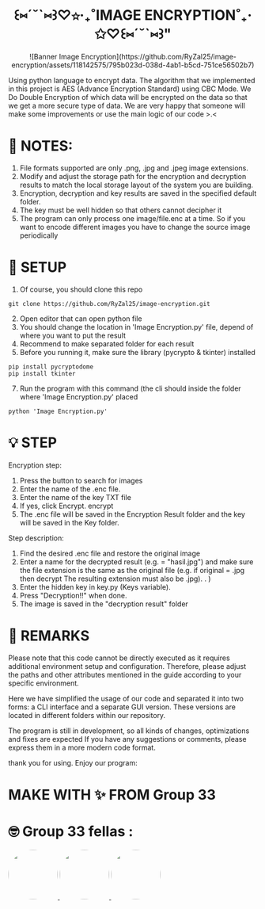 <h1 align="center">꒰⑅´˘`⑅꒱♡✩‧₊˚IMAGE ENCRYPTION˚₊‧✩♡꒰⑅´˘`⑅꒱"</h1>
<p align="center">
  ![Banner Image Encryption](https://github.com/RyZal25/image-encryption/assets/118142575/795b023d-038d-4ab1-b5cd-751ce56502b7)
</p>

Using python language to encrypt data. The algorithm that we implemented in this project is AES (Advance Encryption Standard) using CBC Mode. We Do Double Encryption of which data will be encrypted on the data so that we get a more secure type of data. We are very happy that someone will make some improvements or use the main logic of our code >.&lt;

# 📝 NOTES:

1. File formats supported are only .png, .jpg and .jpeg image extensions.
2. Modify and adjust the storage path for the encryption and decryption results to match the local storage layout of the system you are building.
3. Encryption, decryption and key results are saved in the specified default folder.
4. The key must be well hidden so that others cannot decipher it
5. The program can only process one image/file.enc at a time. So if you want to encode different images you have to change the source image periodically

# 🔌 SETUP
1. Of course, you should clone this repo
```
git clone https://github.com/RyZal25/image-encryption.git
```
2. Open editor that can open python file
3. You should change the location in 'Image Encryption.py' file, depend of where you want to put the result
4. Recommend to make separated folder for each result
5. Before you running it, make sure the library (pycrypto & tkinter) installed
```
pip install pycryptodome
pip install tkinter
```
7. Run the program with this command (the cli should inside the folder where 'Image Encryption.py' placed
```
python 'Image Encryption.py'
```
# 💡 STEP

Encryption step:

1. Press the button to search for images
2. Enter the name of the .enc file.
3. Enter the name of the key TXT file
4. If yes, click Encrypt. encrypt
5. The .enc file will be saved in the Encryption Result folder and the key will be saved in the Key folder.

Step description:

1. Find the desired .enc file and restore the original image
2. Enter a name for the decrypted result (e.g. = "hasil.jpg") and make sure the file extension is the same as the original file (e.g. if original = .jpg then decrypt The resulting extension must also be .jpg). . )
3. Enter the hidden key in key.py (Keys variable).
4. Press "Decryption!!" when done.
5. The image is saved in the "decryption result" folder

# 🔭 REMARKS

Please note that this code cannot be directly executed as it requires additional environment setup and configuration. Therefore, please adjust the paths and other attributes mentioned in the guide according to your specific environment.

Here we have simplified the usage of our code and separated it into two forms: a CLI interface and a separate GUI version. These versions are located in different folders within our repository.

The program is still in development, so all kinds of changes, optimizations and fixes are expected
If you have any suggestions or comments, please express them in a more modern code format.

thank you for using. Enjoy our program:

# MAKE WITH ✨ FROM Group 33

 # 🤓 Group 33 fellas :
 <a href = "https://github.com/Lost1101">
  <img src = "https://avatars.githubusercontent.com/u/114213500?v=4" width="100" height="auto" style="border-radius:50%"/>
 </a>
 <a href = "https://github.com/RyZal25">
  <img src = "https://avatars.githubusercontent.com/u/118142575?v=4"  width="100" height="auto" style="border-radius:50%"/>
 </a>
 <a href = "https://github.com/revlizn">
  <img src = "https://avatars.githubusercontent.com/u/114213552?v=4"  width="100" height="auto" style="border-radius:50%"/>
 </a>
